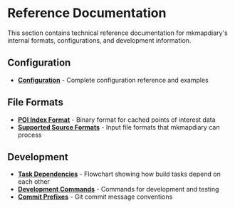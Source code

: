 # Reference Documentation

This section contains technical reference documentation for mkmapdiary's internal formats, configurations, and development information.

## Configuration

- **[Configuration](configuration.md)** - Complete configuration reference and examples

## File Formats

- **[POI Index Format](poi-index-format.md)** - Binary format for cached points of interest data
- **[Supported Source Formats](supported_source_formats/index.md)** - Input file formats that mkmapdiary can process

## Development

- **[Task Dependencies](task-dependencies.md)** - Flowchart showing how build tasks depend on each other
- **[Development Commands](development/dev-commands.md)** - Commands for development and testing
- **[Commit Prefixes](development/commit-prefixes.md)** - Git commit message conventions
